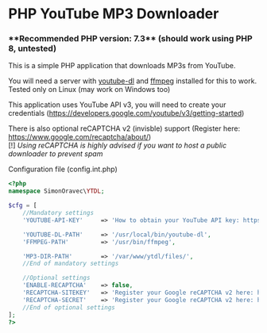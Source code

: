 # PHP YouTube MP3 Downloader
<h3>**Recommended PHP version: 7.3** (should work using PHP 8, untested)</h3> 

This is a simple PHP application that downloads MP3s from YouTube. 

You will need a server with [youtube-dl](https://youtube-dl.org/) and [ffmpeg](https://www.ffmpeg.org/) installed for this to work.  
Tested only on Linux (may work on Windows too)

This application uses YouTube API v3, you will need to create your credentials (https://developers.google.com/youtube/v3/getting-started)

There is also optional reCAPTCHA v2 (invisble) support (Register here: https://www.google.com/recaptcha/about/)  
[!] *Using reCAPTCHA is highly advised if you want to host a public downloader to prevent spam*

Configuration file (config.int.php)
```PHP
<?php
namespace SimonOravec\YTDL;

$cfg = [
    //Mandatory settings
    'YOUTUBE-API-KEY'     => 'How to obtain your YouTube API key: https://developers.google.com/youtube/v3/getting-started',

    'YOUTUBE-DL-PATH'     => '/usr/local/bin/youtube-dl',
    'FFMPEG-PATH'         => '/usr/bin/ffmpeg',

    'MP3-DIR-PATH'        => '/var/www/ytdl/files/',
    //End of mandatory settings

    //Optional settings
    'ENABLE-RECAPTCHA'    => false,
    'RECAPTCHA-SITEKEY'   => 'Register your Google reCAPTCHA v2 here: https://www.google.com/recaptcha/about/',
    'RECAPTCHA-SECRET'    => 'Register your Google reCAPTCHA v2 here: https://www.google.com/recaptcha/about/'
    //End of optional settings
];
?>
```
